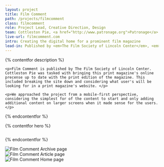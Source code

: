 ```yaml
---
layout: project
title: Film Comment
path: /projects/filmcomment
class: filmcomment
role: Project Lead, Creative Direction, Design
team: Cottleston Pie, <a href="http://www.patronage.org">Patronage</a>
live-url: filmcomment.com
intro: Creating the digital home for a prominent film magazine
lead-in: Published by <em>The Film Society of Lincoln Center</em>, <em>Film Comment</em> has been an important part of film culture since 1962.
---
```


{% contentfor description %}
	
	<p>Film Comment is published by The Film Society of Lincoln Center. Cottleston Pie was tasked with bringing this print magazine's online precense up to date with the print edition of the magazine. This included breaking the site down and considering what user's will be looking for in a print magazine's website. </p>

	<p>We approached the project from a mobile-first perspective, considering the simplest for of the content to start and only adding additional content on larger screens when it made sense for the users.</p>

{% endcontentfor %}

{% contentfor hero %}
			<div class="project-example ipad">
				<div class="screen-wrap">
					<img src="/img/projects/filmcomment/fc-screen-home.jpg" alt="" />
				</div>
			</div>
<!-- 			<div class="project-example iphone">
				<div class="screen-wrap">
					<img src="/img/projects/filmlinc.org-mobile-home.jpg" alt="" />
				</div>
			</div> -->
{% endcontentfor %}

<section class="project-expanded tri-screen">
	<div class="container">
		<div class="screen screen-1">
			<img src="/img/projects/filmcomment/fc-screen-archive.jpg" alt="Film Comment Archive page" />
		</div>
		<div class="screen screen-2">
			<img src="/img/projects/filmcomment/fc-screen-article.jpg" alt="Film Comment Article page" />
		</div>
		<div class="screen screen-3">
			<img src="/img/projects/filmcomment/fc-screen-home.jpg" alt="Film Comment Home page" />
		</div>
	</div>
</section>